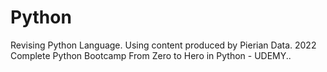 # Python

Revising Python Language.
Using content produced by Pierian Data.
2022 Complete Python Bootcamp From Zero to Hero in Python - UDEMY..
